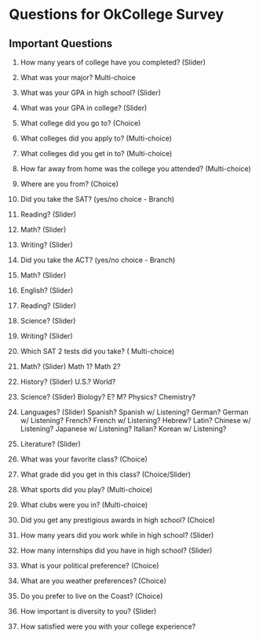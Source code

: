 # Questions for OkCollege Survey

## Important Questions

1. How many years of college have you completed? (Slider)
2. What was your major? Multi-choice
3. What was your GPA in high school? (Slider)
4. What was your GPA in college? (Slider)

5. What college did you go to? (Choice)
6. What colleges did you apply to? (Multi-choice)
7. What colleges did you get in to? (Multi-choice)
8. How far away from home was the college you attended? (Multi-choice)
9. Where are you from? (Choice)

10. Did you take the SAT? (yes/no choice - Branch)
11. Reading? (Slider)
12. Math? (Slider)
13. Writing? (Slider)

14. Did you take the ACT? (yes/no choice - Branch)
15. Math? (Slider)
16. English? (Slider)
17. Reading? (Slider)
18. Science? (Slider)
19. Writing? (Slider)

20. Which SAT 2 tests did you take? ( Multi-choice)
21. Math? (Slider)
  Math 1?
  Math 2?
22. History? (Slider)
  U.S.?
  World?
23. Science? (Slider)
  Biology?
    E?
    M?
  Physics?
  Chemistry?
24. Languages? (Slider)
  Spanish?
  Spanish w/ Listening?
  German?
  German w/ Listening?
  French?
  French w/ Listening?
  Hebrew?
  Latin?
  Chinese w/ Listening?
  Japanese w/ Listening?
  Italian?
  Korean w/ Listening?
25. Literature? (Slider)

26. What was your favorite class? (Choice)
27. What grade did you get in this class? (Choice/Slider)
28. What sports did you play? (Multi-choice)
29. What clubs were you in? (Multi-choice)
30. Did you get any prestigious awards in high school? (Choice)
31. How many years did you work while in high school? (Slider)
32. How many internships did you have in high school? (Slider)

33. What is your political preference? (Choice)
34. What are you weather preferences? (Choice)
35. Do you prefer to live on the Coast? (Choice)
36. How important is diversity to you? (Slider)
37. How satisfied were you with your college experience?
